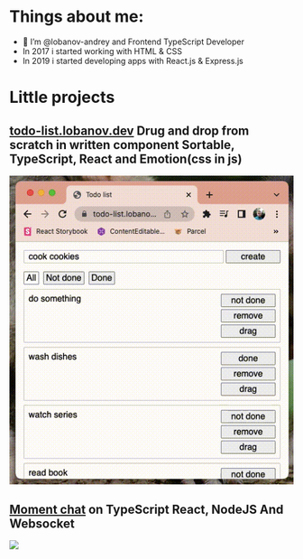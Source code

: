 # Things about me:
- 👋 I’m @lobanov-andrey and Frontend TypeScript Developer
- In 2017 i started working with HTML & CSS
- In 2019 i started developing apps with React.js & Express.js

# Little projects
## [todo-list.lobanov.dev](https://github.com/lobanov-andrey/todo-list) Drug and drop from scratch in written component Sortable, TypeScript, React and Emotion(css in js) 
![](https://raw.githubusercontent.com/lobanov-andrey/todo-list/main/preview-v2.gif)
## [Moment chat](https://github.com/lobanov-andrey/moment-chat) on TypeScript React, NodeJS And Websocket
![](https://raw.githubusercontent.com/lobanov-andrey/moment-chat/main/preview.gif)

<!---
lobanov-andrey/lobanov-andrey is a ✨ special ✨ repository because its `README.md` (this file) appears on your GitHub profile.
You can click the Preview link to take a look at your changes.
--->
